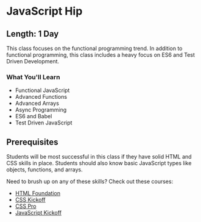 JavaScript Hip
=======

## Length: 1 Day

This class focuses on the functional programming trend. In addition to functional programming, this class includes a heavy focus on ES6 and Test Driven Development.

### What You'll Learn

* Functional JavaScript
* Advanced Functions
* Advanced Arrays
* Async Programming
* ES6 and Babel
* Test Driven JavaScript

## Prerequisites
Students will be most successful in this class if they have solid HTML and CSS skills in place. Students should also know basic JavaScript types like objects, functions, and arrays.

Need to brush up on any of these skills? Check out these courses:

* [HTML Foundation]()
* [CSS Kickoff]()
* [CSS Pro]()
* [JavaScript Kickoff]()
